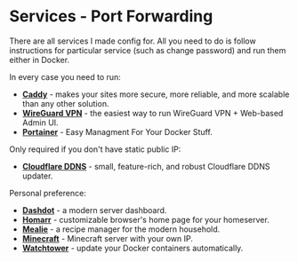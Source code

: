# Services - Port Forwarding
There are all services I made config for. All you need to do is follow instructions for particular service (such as change password) and run them either in Docker.

In every case you need to run:
- **[Caddy](caddy)** - makes your sites more secure, more reliable, and more scalable than any other solution.
- **[WireGuard VPN](wg_easy)** - the easiest way to run WireGuard VPN + Web-based Admin UI.
- **[Portainer](portainer)** - Easy Managment For Your Docker Stuff.

Only required if you don't have static public IP:
- **[Cloudflare DDNS](cloudflare_ddns)** - small, feature-rich, and robust Cloudflare DDNS updater.

Personal preference:
- **[Dashdot](dashdot)** - a modern server dashboard.
- **[Homarr](homarr)** - customizable browser's home page for your homeserver.
- **[Mealie](mealie)** - a recipe manager for the modern household.
- **[Minecraft](minecraft)** - Minecraft server with your own IP.
- **[Watchtower](watchtower)** - update your Docker containers automatically.